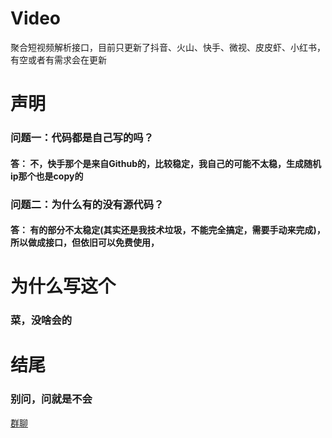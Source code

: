 # Video
聚合短视频解析接口，目前只更新了抖音、火山、快手、微视、皮皮虾、小红书，有空或者有需求会在更新
# 声明
  ### 问题一：代码都是自己写的吗？
  #### 答： 不，快手那个是来自Github的，比较稳定，我自己的可能不太稳，生成随机ip那个也是copy的
  ### 问题二：为什么有的没有源代码？
  #### 答： 有的部分不太稳定(其实还是我技术垃圾，不能完全搞定，需要手动来完成)，所以做成接口，但依旧可以免费使用，
# 为什么写这个
  ### 菜，没啥会的
# 结尾
  ### 别问，问就是不会
  [群聊](https://jq.qq.com/?_wv=1027&k=5koWsNn)

